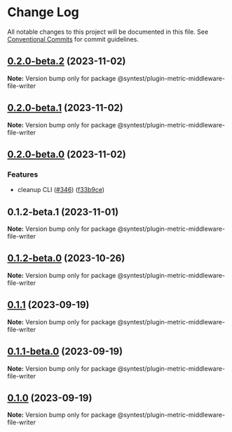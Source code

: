 # Change Log

All notable changes to this project will be documented in this file.
See [Conventional Commits](https://conventionalcommits.org) for commit guidelines.

## [0.2.0-beta.2](https://github.com/syntest-framework/syntest-framework/compare/@syntest/plugin-metric-middleware-file-writer@0.2.0-beta.1...@syntest/plugin-metric-middleware-file-writer@0.2.0-beta.2) (2023-11-02)

**Note:** Version bump only for package @syntest/plugin-metric-middleware-file-writer

## [0.2.0-beta.1](https://github.com/syntest-framework/syntest-framework/compare/@syntest/plugin-metric-middleware-file-writer@0.2.0-beta.0...@syntest/plugin-metric-middleware-file-writer@0.2.0-beta.1) (2023-11-02)

**Note:** Version bump only for package @syntest/plugin-metric-middleware-file-writer

## [0.2.0-beta.0](https://github.com/syntest-framework/syntest-framework/compare/@syntest/plugin-metric-middleware-file-writer@0.1.2-beta.1...@syntest/plugin-metric-middleware-file-writer@0.2.0-beta.0) (2023-11-02)

### Features

- cleanup CLI ([#346](https://github.com/syntest-framework/syntest-framework/issues/346)) ([f33b9ce](https://github.com/syntest-framework/syntest-framework/commit/f33b9ce6e3325d77db0bd5177d161e53a6bc1477))

## 0.1.2-beta.1 (2023-11-01)

**Note:** Version bump only for package @syntest/plugin-metric-middleware-file-writer

## [0.1.2-beta.0](https://github.com/syntest-framework/syntest-framework/compare/@syntest/plugin-metric-middleware-file-writer@0.1.1...@syntest/plugin-metric-middleware-file-writer@0.1.2-beta.0) (2023-10-26)

**Note:** Version bump only for package @syntest/plugin-metric-middleware-file-writer

## [0.1.1](https://github.com/syntest-framework/syntest-framework/compare/@syntest/plugin-metric-middleware-file-writer@0.1.1-beta.0...@syntest/plugin-metric-middleware-file-writer@0.1.1) (2023-09-19)

**Note:** Version bump only for package @syntest/plugin-metric-middleware-file-writer

## [0.1.1-beta.0](https://github.com/syntest-framework/syntest-framework/compare/@syntest/plugin-metric-middleware-file-writer@0.1.0-beta.15...@syntest/plugin-metric-middleware-file-writer@0.1.1-beta.0) (2023-09-19)

**Note:** Version bump only for package @syntest/plugin-metric-middleware-file-writer

## [0.1.0](https://github.com/syntest-framework/syntest-framework/compare/@syntest/plugin-metric-middleware-file-writer@0.1.0-beta.15...@syntest/plugin-metric-middleware-file-writer@0.1.0) (2023-09-19)

**Note:** Version bump only for package @syntest/plugin-metric-middleware-file-writer
